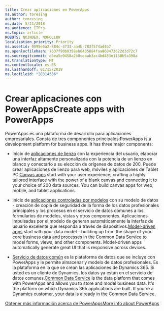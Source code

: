 ```yaml
---
title: Crear aplicaciones en PowerApps
ms.author: toresing
author: tomresing
ms.date: 5/21/2018
ms.audience: ITPro
ms.topic: article
ROBOTS: NOINDEX, NOFOLLOW
localization_priority: Priority
ms.assetid: 0095e6a2-884c-4733-aa4b-783f574ad4b7
ms.openlocfilehash: 7637f90b0358eb6435884faa860473622d3d72c7
ms.sourcegitcommit: d6ea5e9458a2b8ceaab3ac4bd483e1130b9a398a
ms.translationtype: MT
ms.contentlocale: es-ES
ms.lasthandoff: 01/15/2019
ms.locfileid: "28314336"
---
```

# <a name="create-apps-with-powerapps"></a><span data-ttu-id="405ba-102">Crear aplicaciones con PowerApps</span><span class="sxs-lookup"><span data-stu-id="405ba-102">Create apps with PowerApps</span></span>

<span data-ttu-id="405ba-p101">PowerApps es una plataforma de desarrollo para aplicaciones empresariales. Consta de tres componentes principales:</span><span class="sxs-lookup"><span data-stu-id="405ba-p101">PowerApps is a development platform for business apps. It has three major components:</span></span> 
  
- <span data-ttu-id="405ba-p102">Inicio de [aplicaciones de lienzo](https://go.microsoft.com/fwlink/?linkid=874495) con la experiencia del usuario, elaborar una interfaz altamente personalizada con la potencia de un lienzo en blanco y conectarlo a su elección de orígenes de datos de 200. Puede crear aplicaciones de lienzo para web, móviles y aplicaciones de Tablet PC.</span><span class="sxs-lookup"><span data-stu-id="405ba-p102">[Canvas apps](https://go.microsoft.com/fwlink/?linkid=874495) start with your user experience, crafting a highly tailored interface with the power of a blank canvas and connecting it to your choice of 200 data sources. You can build canvas apps for web, mobile, and tablet applications.</span></span> 
    
- <span data-ttu-id="405ba-p103">Inicio de [aplicaciones controladas por modelos](https://go.microsoft.com/fwlink/?linkid=874496) con su modelo de datos - creación de copia de seguridad de la forma de los datos profesionales principales y los procesos en el servicio de datos comunes a los formularios de modelos, vistas y otros componentes. Aplicaciones impulsadas por el modelo de generan automáticamente la interfaz de usuario excelente que responda a través de dispositivos.</span><span class="sxs-lookup"><span data-stu-id="405ba-p103">[Model-driven apps](https://go.microsoft.com/fwlink/?linkid=874496) start with your data model - building up from the shape of your core business data and processes in the Common Data Service to model forms, views, and other components. Model-driven apps automatically generate great UI that is responsive across devices.</span></span> 
    
- <span data-ttu-id="405ba-p104">[Servicio de datos común](https://go.microsoft.com/fwlink/?linkid=874497) es la plataforma de datos que se incluye con PowerApps y le permite almacenar y modelo de datos profesionales. Es la plataforma en la que se crean las aplicaciones de Dynamics 365. Si usted es un cliente de Dynamics, los datos ya están en el servicio de datos comunes.</span><span class="sxs-lookup"><span data-stu-id="405ba-p104">[Common Data Service](https://go.microsoft.com/fwlink/?linkid=874497) is the data platform that comes with PowerApps and allows you to store and model business data. It's the platform on which Dynamics 365 applications are built. If you're a Dynamics customer, your data is already in the Common Data Service.</span></span> 
    
[<span data-ttu-id="405ba-112">Obtener más información acerca de PowerApps</span><span class="sxs-lookup"><span data-stu-id="405ba-112">More info about PowerApps</span></span>](https://go.microsoft.com/fwlink/?linkid=874498)
  

